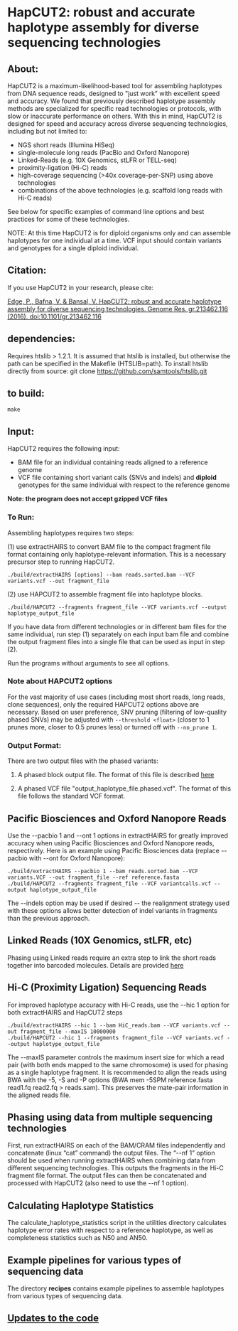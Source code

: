 HapCUT2: robust and accurate haplotype assembly for diverse sequencing technologies
======

## About:
HapCUT2 is a maximum-likelihood-based tool for assembling haplotypes from DNA sequence reads, designed to "just work" with excellent speed and accuracy.
We found that previously described haplotype assembly methods are specialized for specific read technologies or protocols, with slow or inaccurate performance on others. With this in mind, HapCUT2 is designed for speed and accuracy across diverse sequencing technologies, including but not limited to:
- NGS short reads (Illumina HiSeq)
- single-molecule long reads (PacBio and Oxford Nanopore)
- Linked-Reads (e.g. 10X Genomics, stLFR or TELL-seq)
- proximity-ligation (Hi-C) reads
- high-coverage sequencing (>40x coverage-per-SNP) using above technologies
- combinations of the above technologies (e.g. scaffold long reads with Hi-C reads)

See below for specific examples of command line options and best practices for some of these technologies.

NOTE: At this time HapCUT2 is for diploid organisms only and can assemble haplotypes for one individual at a time. VCF input should contain variants and genotypes for a single diploid individual. 

## Citation:
If you use HapCUT2 in your research, please cite:

[Edge, P., Bafna, V. & Bansal, V. HapCUT2: robust and accurate haplotype assembly for diverse sequencing technologies. Genome Res. gr.213462.116 (2016). doi:10.1101/gr.213462.116](http://genome.cshlp.org/content/early/2016/12/09/gr.213462.116.abstract)

## dependencies:
Requires htslib > 1.2.1. It is assumed that htslib is installed, but otherwise the path can be specified in the Makefile (HTSLIB=path). 
To install htslib directly from source: git clone https://github.com/samtools/htslib.git

## to build:

 ```make ```

## Input:
HapCUT2 requires the following input:
- BAM file for an individual containing reads aligned to a reference genome
- VCF file containing short variant calls (SNVs and indels) and **diploid** genotypes for the same individual with respect to the reference genome

**Note: the program does not accept gzipped VCF files**

### To Run:

Assembling haplotypes requires two steps:

(1) use extractHAIRS to convert BAM file to the compact fragment file format containing only haplotype-relevant information. This is a necessary precursor step to running HapCUT2. 
```
./build/extractHAIRS [options] --bam reads.sorted.bam --VCF variants.vcf --out fragment_file
```

(2) use HAPCUT2 to assemble fragment file into haplotype blocks.
```
./build/HAPCUT2 --fragments fragment_file --VCF variants.vcf --output haplotype_output_file
```

If you have data from different technologies or in different bam files for the same individual, run step (1) separately on each input bam file and combine the output fragment files into a single file that can be used as input in step (2). 

Run the programs without arguments to see all options.

### Note about HAPCUT2 options
For the vast majority of use cases (including most short reads, long reads, clone sequences), only the required HAPCUT2 options above are necessary.
Based on user preference, SNV pruning (filtering of low-quality phased SNVs) may be adjusted with ```--threshold <float>``` (closer to 1 prunes more, closer to 0.5 prunes less) or turned off with ```--no_prune 1```.

### Output Format:

There are two output files with the phased variants: 

1. A phased block output file. The format of this file is described [here](outputformat.md)

2. A phased VCF file "output_haplotype_file.phased.vcf". The format of this file follows the standard VCF format.


## Pacific Biosciences and Oxford Nanopore Reads

Use the --pacbio 1 and --ont 1 options in extractHAIRS for greatly improved accuracy when using Pacific Biosciences and Oxford Nanopore reads, respectively. 
Here is an example using Pacific Biosciences data (replace --pacbio with --ont for Oxford Nanopore):
```
./build/extractHAIRS --pacbio 1 --bam reads.sorted.bam --VCF variants.VCF --out fragment_file --ref reference.fasta
./build/HAPCUT2 --fragments fragment_file --VCF variantcalls.vcf --output haplotype_output_file
```
The --indels option may be used if desired -- the realignment strategy used with these options allows better detection of indel variants in fragments than the previous approach.

## Linked Reads (10X Genomics, stLFR, etc)

Phasing using Linked reads require an extra step to link the short reads together into barcoded molecules. Details are provided [here](linkedreads.md)

## Hi-C (Proximity Ligation) Sequencing Reads

For improved haplotype accuracy with Hi-C reads, use the --hic 1 option for both extractHAIRS and HapCUT2 steps

```
./build/extractHAIRS --hic 1 --bam HiC_reads.bam --VCF variants.vcf --out fragment_file --maxIS 10000000
./build/HAPCUT2 --hic 1 --fragments fragment_file --VCF variants.vcf --output haplotype_output_file
```
The --maxIS parameter controls the maximum insert size for which a read pair (with both ends mapped to the same chromosome) is used for phasing as a single haplotype fragment. It is recommended to align the reads using BWA with the -5, -S and -P options (BWA mem -5SPM reference.fasta read1.fq read2.fq > reads.sam). This preserves the mate-pair information in the aligned reads file.

## Phasing using data from multiple sequencing technologies 

First, run extractHAIRS on each of the BAM/CRAM files independently and concatenate (linux “cat” command) the output files. The “--nf 1” option should be used when running extractHAIRS when combining data from different sequencing technologies. This outputs the fragments in the Hi-C fragment file format. The output files can then be concatenated and processed with HapCUT2 (also need to use the --nf 1 option).


## Calculating Haplotype Statistics
The calculate_haplotype_statistics script in the utilities directory calculates haplotype error rates with respect to a reference haplotype, as well as completeness statistics such as N50 and AN50.

## Example pipelines for various types of sequencing data

The directory **recipes** contains example pipelines to assemble haplotypes from various types of sequencing data.


## [Updates to the code](UPDATES.md)

